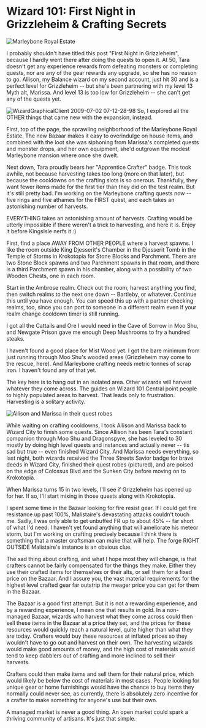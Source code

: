 # Wizard 101: First Night in Grizzleheim & Crafting Secrets

![Marleybone Royal Estate](http://westkarana.com/wp-content/uploads/2009/07/WizardGraphicalClient-2009-07-02-07-16-47-37.jpg "Marleybone Royal Estate")

I probably shouldn't have titled this post "First Night in Grizzleheim", because I hardly went there after doing the quests to open it. At 50, Tara doesn't get any experience rewards from defeating monsters or completing quests, nor are any of the gear rewards any upgrade, so she has no reason to go. Allison, my Balance wizard on my second account, just hit 30 and is a perfect level for Grizzleheim -- but she's been partnering with my level 13 Myth alt, Marissa. And level 13 is too low for Grizzleheim -- she can't get any of the quests yet.

![WizardGraphicalClient 2009-07-02 07-12-28-98](http://westkarana.com/wp-content/uploads/2009/07/WizardGraphicalClient-2009-07-02-07-12-28-98.jpg "WizardGraphicalClient 2009-07-02 07-12-28-98") So, I explored all the OTHER things that came new with the expansion, instead.

First, top of the page, the sprawling neighborhood of the Marleybone Royal Estate. The new Bazaar makes it easy to overindulge on house items, and combined with the loot she was siphoning from Marissa's completed quests and monster drops, and her own equipment, she'd outgrown the modest Marleybone mansion where once she dwelt.

Next down, Tara proudly bears her "Apprentice Crafter" badge. This took awhile, not because harvesting takes too long (more on that later), but because the cooldowns on the crafting slots is so onerous. Thankfully, they want fewer items made for the first tier than they did on the test realm. But it's still pretty bad. I'm working on the Marleybone crafting quests now -- five rings and five athames for the FIRST quest, and each takes an astonishing number of harvests.

EVERYTHING takes an astonishing amount of harvests. Crafting would be utterly impossible if there weren't a trick to harvesting, and here it is. Enjoy it before KingsIsle nerfs it :)

First, find a place AWAY FROM OTHER PEOPLE where a harvest spawns. I like the room outside King Djesserit's Chamber in the Djesserit Tomb in the Temple of Storms in Krokotopia for Stone Blocks and Parchment. There are two Stone Block spawns and two Parchment spawns in that room, and there is a third Parchment spawn in his chamber, along with a possibility of two Wooden Chests, one in each room.

Start in the Ambrose realm. Check out the room, harvest anything you find, then switch realms to the next one down -- Bartleby, or whatever. Continue this until you have enough. You can speed this up with a partner checking realms, too, since you can port to someone in a different realm even if your realm change cooldown timer is still running.

I got all the Cattails and Ore I would need in the Cave of Sorrow in Moo Shu, and Newgate Prison gave me enough Deep Mushrooms to fry a hundred steaks.

I haven't found a good place for Mist Wood yet. I got the bare minimum from just running through Moo Shu's wooded areas (Grizzleheim may come to the rescue, here). And Marleybone crafting needs metric tonnes of scrap iron. I haven't found any of that yet.

The key here is to hang out in an isolated area. Other wizards will harvest whatever they come across. The guides on Wizard 101 Central point people to highly populated areas to harvest. That leads only to frustration. Harvesting is a solitary activity.

![Allison and Marissa in their quest robes](http://westkarana.com/wp-content/uploads/2009/07/WizardGraphicalClient-2009-07-02-00-37-42-21.jpg "Allison and Marissa in their quest robes")

While waiting on crafting cooldowns, I took Allison and Marissa back to Wizard City to finish some quests. Since Allison has been Tara's constant companion through Moo Shu and Dragonspyre, she has leveled to 30 mostly by doing high level quests and instances and actually never -- tis sad but true -- even finished Wizard City. And Marissa needs everything, so last night, both wizards received the Three Streets Savior badge for brave deeds in Wizard City, finished their quest robes (pictured), and are poised on the edge of Colossus Blvd and the Sunken City before moving on to Krokotopia.

When Marissa turns 15 in two levels, I'll see if Grizzleheim has opened up for her. If so, I'll start mixing in those quests along with Krokotopia.

I spent some time in the Bazaar looking for fire resist gear. If I could get fire resistance up past 100%, Malistaire's devastating attacks couldn't touch me. Sadly, I was only able to get unbuffed FR up to about 45% -- far short of what I'd need. I haven't yet found anything that will ameliorate his meteor storm, but I'm working on crafting precisely because I think there is something that a master craftsman can make that will help. The forge RIGHT OUTSIDE Malistaire's instance is an obvious clue.

The sad thing about crafting, and what I hope most they will change, is that crafters cannot be fairly compensated for the things they make. Either they use their crafted items for themselves or their alts, or sell them for a fixed price on the Bazaar. And I assure you, the vast material requirements for the highest level crafted gear far outstrip the meager price you can get for them in the Bazaar.

The Bazaar is a good first attempt. But it is not a rewarding experience, and by a rewarding experience, I mean one that results in gold. In a non-managed Bazaar, wizards who harvest what they come across could then sell these items in the Bazaar at a price they set, and the prices for these resources would quickly reach a natural level, quite higher than what they are today. Crafters would buy these resources at inflated prices so they wouldn't have to go out and harvest on their own. The harvesting wizards would make good amounts of money, and the high cost of materials would tend to keep dabblers out of crafting and more inclined to sell their harvests.

Crafters could then make items and sell them for their natural price, which would likely be below the cost of materials in most cases. People looking for unique gear or home furnishings would have the chance to buy items they normally could never see, as currently, there is absolutely zero incentive for a crafter to make something for anyone's use but their own.

A managed market is never a good thing. An open market could spark a thriving community of artisans. It's just that simple.

